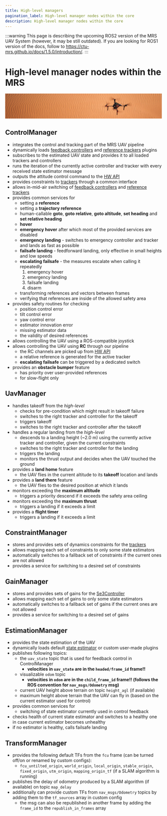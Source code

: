 ```yaml
---
title: High-level managers
pagination_label: High-level manager nodes within the core
description: High-level manager nodes within the core
---
```


:::warning
This page is describing the upcoming ROS2 version of the MRS UAV System (however, it may be still outdated). If you are looking for ROS1 version of the docs, follow to https://ctu-mrs.github.io/docs/1.5.0/introduction/.
:::

# High-level manager nodes within the MRS

![](./fig/thumbnail.jpg)

## ControlManager

* integrates the control and tracking part of the MRS UAV pipeline
* dynamically loads [feedback controllers](https://github.com/ctu-mrs/mrs_uav_controllers) and [reference trackers](https://github.com/ctu-mrs/mrs_uav_trackers) plugins
* subscribes to the estimated UAV state and provides it to all loaded trackers and controllers
* runs the iteration of the currently active controller and tracker with every received state estimator message
* outputs the attitude control command to the [HW API](https://github.com/ctu-mrs/mrs_uav_hw_api)
* provides constraints to [trackers](https://github.com/ctu-mrs/mrs_uav_trackers) through a common interface
* allows in-mid-air switching of [feedback controllers](https://github.com/ctu-mrs/mrs_uav_controllers) and [reference trackers](https://github.com/ctu-mrs/mrs_uav_trackers)
* provides common services for
  * setting a **reference**
  * setting a **trajectory reference**
  * human-callable **goto**, **goto relative**, **goto altitude**, **set heading** and **set relative heading**
  * **hover**
  * **emergency hover** after which most of the provided services are disabled
  * **emergency landing** - switches to emergency controller and tracker and lands as fast as possible
  * **failsafe landing** - feedforward landing, only effective in small heights and low speeds
  * **escalating failsafe** - the measures escalate when calling it repeatedly
    1. emergency hover
    2. emergency landing
    3. failsafe landing
    4. disarm
  * transforming references and vectors between frames
  * verifying that references are inside of the allowed safety area
* provides safety routines for checking
  * position control error
  * tilt control error
  * yaw control error
  * estimator innovation error
  * missing estimator data
  * the validity of desired references
* allows controlling the UAV using a ROS-compatible joystick
* allows controlling the UAV using **RC** through our pipeline
  * the RC channels are picked up from [HW API](https://github.com/ctu-mrs/mrs_uav_hw_api)
  * a relative reference is generated for the active tracker
  * **escalating failsafe** can be triggered by a dedicated switch
* provides an **obstacle bumper** feature
  * has priority over user-provided references
  * for slow-flight only

## UavManager

* handles takeoff from the *high-level*
  * checks for pre-condition which might result in takeoff failure
  * switches to the right tracker and controller for the takeoff
  * triggers takeoff
  * switches to the right tracker and controller after the takeoff
* handles a regular landing from the *high-level*
  * descends to a landing height (~2.0 m) using the currently active tracker and controller, given the current constraints
  * switches to the right tracker and controller for the landing
  * triggers the landing
  * monitors the thrust output and decides when the UAV touched the ground
* provides a **land home** feature
  * the UAV flies in the current altitude to its **takeoff** location and lands
* provides a **land there** feature
  * the UAV flies to the desired position at which it lands
* monitors exceeding the **maximum altitude**
  * triggers a priority descend if it exceeds the safety area ceiling
* monitors exceeding the **maximum thrust**
  * triggers a landing if it exceeds a limit
* provides a **flight timer**
  * triggers a landing if it exceeds a limit

## ConstraintManager

* stores and provides sets of dynamics constraints for the [trackers](https://github.com/ctu-mrs/mrs_uav_trackers)
* allows mapping each set of constraints to only some state estimators
* automatically switches to a fallback set of constraints if the current ones are not allowed
* provides a service for switching to a desired set of constraints

## GainManager

* stores and provides sets of gains for the [Se3Controller](https://github.com/ctu-mrs/mrs_uav_controllers)
* allows mapping each set of gains to only some state estimators
* automatically switches to a fallback set of gains if the current ones are not allowed
* provides a service for switching to a desired set of gains

## EstimationManager

* provides the state estimation of the UAV
* dynamically loads default [state estimator](https://github.com/ctu-mrs/mrs_uav_state_estimators) or custom user-made plugins
* publishes following topics:
  * the `uav_state` topic that is used for feedback control in ControlManager
    * **velocities in `uav_state` are in the `headed/frame_id` frame!!**
  * visualizable `odom` topic
    * **velocities in `odom` are in the `child_frame_id` frame!! (follows the ROS convention for `nav_msgs/Odometry` msg)**
  * current UAV height above terrain on topic `height_agl` (if available)
  * maximum height above terrain that the UAV can fly in (based on the current estimator used for control)
* provides common services for
  * switching of state estimator currently used in control feedback
* checks health of current state estimator and switches to a healthy one in case current estimator becomes unhealthy
* if no estimator is healthy, calls failsafe landing

## TransformManager

* provides the following default TFs from the `fcu` frame (can be turned off/on or renamed by custom configs):
  * `fcu_untilted_origin`, `world_origin`, `local_origin`, `stable_origin`, `fixed_origin`, `utm_origin`, `mapping_origin_tf` (if a SLAM algorithm is running)
* publishes the delay of odometry produced by a SLAM algorithm (if available) on topic `map_delay`
* additionally can provide custom TFs from `nav_msgs/Odometry` topics by adding them to the `tf_sources` array in custom config
  * the msg can also be republished in another frame by adding the `frame_id` to the `republish_in_frames` array

